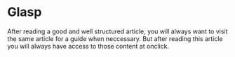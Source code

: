 # Glasp
After reading a good and well structured article, you will always want to visit the same article for a guide when neccessary. But after reading this article you will always have access to those content at onclick.
